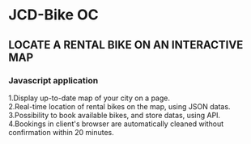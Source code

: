 # JCD-Bike OC 

## LOCATE A RENTAL BIKE ON AN INTERACTIVE MAP  

### Javascript application  

1.Display up-to-date map of your city on a page.  
2.Real-time location of rental bikes on the map, using JSON datas.  
3.Possibility to book available bikes, and store datas, using API.  
4.Bookings in client's browser are automatically cleaned without confirmation within 20 minutes.
